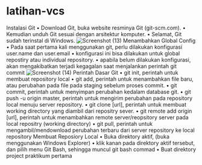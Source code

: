 # latihan-vcs
Instalasi Git
• Download Git, buka website resminya Git (git-scm.com). 
• Kemudian unduh Git sesuai dengan arsitektur komputer.
• Selamat, Git sudah terinstal di Windows. 
![Screenshot (13)](https://user-images.githubusercontent.com/115671335/196463840-be733a48-7474-45e7-9e37-6130162a1f70.png)
Menambahkan Global Config
• Pada saat pertama kali menggunakan git, perlu dilakukan konfigurasi 
user.name dan user.email
• konfigurasi ini bisa dilakukan untuk global repostiry atau individual 
repository.
• apabila belum dilakukan konfigurasi, akan mengakibatkan terjadi kegagalan 
saat menjalankan perintah git commit
![Screenshot (14)](https://user-images.githubusercontent.com/115671335/196464220-3261bd41-a09b-48cc-95f5-3cdae69a2e76.png)
Perintah Dasar Git
• git init, perintah untuk membuat repository local
• git add, perintah untuk menambahkan file baru, atau perubahan pada file 
pada staging sebelum proses commit.
• git commit, perintah untuk menyimpan perubahan kedalam database git.
• git push -u origin master, perintah untuk mengirim perubahan pada 
repository local menuju server repository.
• git clone [url], perintah untuk membuat working directory yang diambil dari 
repositry sever.
• git remote add origin [url], perintah untuk menambahkan remote 
server/reopsitory server pada local repositry (working directory)
• git pull, perintah untuk mengambil/mendownload perubahan terbaru dari 
server repository ke local repository
Membuat Reposiory Local
• Buka direktory aktif,  (buka 
menggunakan Windows Explorer)
• klik kanan pada direktory aktif tersebut, dan pilih menu Git Bash, 
sehingga muncul git bash commad
• Buat direktory project praktikum pertama 

